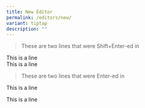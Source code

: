 ```yaml
---
title: New Editor
permalink: /editors/new/
variant: tiptap
description: ""
---
```

<blockquote>
<p>These are two lines that were Shift+Enter-ed in</p>
</blockquote>
<p>This is a line
<br>This is a line
<br>
</p>
<blockquote>
<p>These are two lines that were Enter-ed in</p>
</blockquote>
<p>This is a line</p>
<p>This is a line</p>